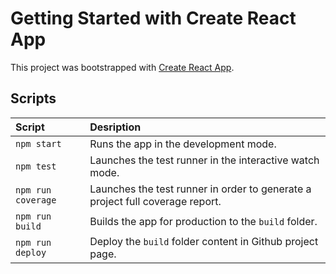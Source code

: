 # Getting Started with Create React App

This project was bootstrapped with [Create React App](https://github.com/facebook/create-react-app).

## Scripts

| Script             | Desription                                                                    |
| :----------------- | :---------------------------------------------------------------------------- |
| `npm start`        | Runs the app in the development mode.                                         |
| `npm test`         | Launches the test runner in the interactive watch mode.                       |
| `npm run coverage` | Launches the test runner in order to generate a project full coverage report. |
| `npm run build`    | Builds the app for production to the `build` folder.                          |
| `npm run deploy`   | Deploy the `build` folder content in Github project page.                     |
